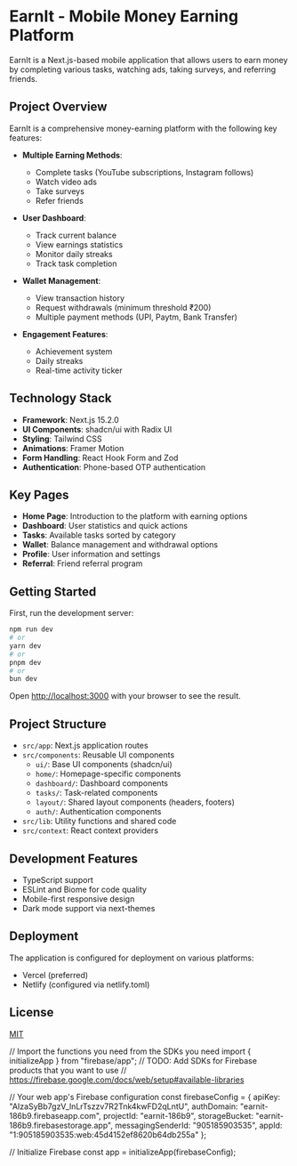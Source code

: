 # EarnIt - Mobile Money Earning Platform

EarnIt is a Next.js-based mobile application that allows users to earn money by completing various tasks, watching ads, taking surveys, and referring friends.

## Project Overview

EarnIt is a comprehensive money-earning platform with the following key features:

- **Multiple Earning Methods**:
  - Complete tasks (YouTube subscriptions, Instagram follows)
  - Watch video ads
  - Take surveys
  - Refer friends

- **User Dashboard**:
  - Track current balance
  - View earnings statistics
  - Monitor daily streaks
  - Track task completion

- **Wallet Management**:
  - View transaction history
  - Request withdrawals (minimum threshold ₹200)
  - Multiple payment methods (UPI, Paytm, Bank Transfer)

- **Engagement Features**:
  - Achievement system
  - Daily streaks
  - Real-time activity ticker

## Technology Stack

- **Framework**: Next.js 15.2.0
- **UI Components**: shadcn/ui with Radix UI
- **Styling**: Tailwind CSS
- **Animations**: Framer Motion
- **Form Handling**: React Hook Form and Zod
- **Authentication**: Phone-based OTP authentication

## Key Pages

- **Home Page**: Introduction to the platform with earning options
- **Dashboard**: User statistics and quick actions
- **Tasks**: Available tasks sorted by category
- **Wallet**: Balance management and withdrawal options
- **Profile**: User information and settings
- **Referral**: Friend referral program

## Getting Started

First, run the development server:

```bash
npm run dev
# or
yarn dev
# or
pnpm dev
# or
bun dev
```

Open [http://localhost:3000](http://localhost:3000) with your browser to see the result.

## Project Structure

- `src/app`: Next.js application routes
- `src/components`: Reusable UI components
  - `ui/`: Base UI components (shadcn/ui)
  - `home/`: Homepage-specific components
  - `dashboard/`: Dashboard components
  - `tasks/`: Task-related components
  - `layout/`: Shared layout components (headers, footers)
  - `auth/`: Authentication components
- `src/lib`: Utility functions and shared code
- `src/context`: React context providers

## Development Features

- TypeScript support
- ESLint and Biome for code quality
- Mobile-first responsive design
- Dark mode support via next-themes

## Deployment

The application is configured for deployment on various platforms:
- Vercel (preferred)
- Netlify (configured via netlify.toml)

## License

[MIT](https://choosealicense.com/licenses/mit/)

// Import the functions you need from the SDKs you need
import { initializeApp } from "firebase/app";
// TODO: Add SDKs for Firebase products that you want to use
// https://firebase.google.com/docs/web/setup#available-libraries

// Your web app's Firebase configuration
const firebaseConfig = {
  apiKey: "AIzaSyBb7gzV_lnLrTszzv7R2Tnk4kwFD2qLntU",
  authDomain: "earnit-186b9.firebaseapp.com",
  projectId: "earnit-186b9",
  storageBucket: "earnit-186b9.firebasestorage.app",
  messagingSenderId: "905185903535",
  appId: "1:905185903535:web:45d4152ef8620b64db255a"
};

// Initialize Firebase
const app = initializeApp(firebaseConfig);